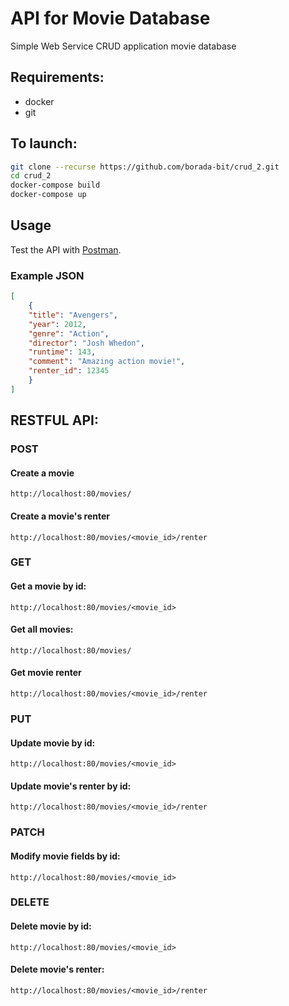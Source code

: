 # API for Movie Database
Simple Web Service CRUD application movie database 

## Requirements:
* docker
* git

## To launch:
```bash
git clone --recurse https://github.com/borada-bit/crud_2.git
cd crud_2
docker-compose build
docker-compose up
```

## Usage
Test the API with [Postman](https://www.postman.com/).

### Example JSON

```JSON
[ 
	{
	"title": "Avengers",
	"year": 2012,
	"genre": "Action",
	"director": "Josh Whedon",
	"runtime": 143,
	"comment": "Amazing action movie!",
	"renter_id": 12345
	}
]
```

## RESTFUL API:
### POST 

#### Create a movie

`http://localhost:80/movies/`

#### Create a movie's renter

`http://localhost:80/movies/<movie_id>/renter`

### GET
#### Get a movie by id:

`http://localhost:80/movies/<movie_id>`

#### Get all movies:

`http://localhost:80/movies/`

#### Get movie renter

`http://localhost:80/movies/<movie_id>/renter`

### PUT
#### Update movie by id:

`http://localhost:80/movies/<movie_id>`

#### Update movie's renter by id:

`http://localhost:80/movies/<movie_id>/renter`

### PATCH
#### Modify movie fields by id:

`http://localhost:80/movies/<movie_id>`

### DELETE 
#### Delete movie by id:

`http://localhost:80/movies/<movie_id>`

#### Delete movie's renter:

`http://localhost:80/movies/<movie_id>/renter`
